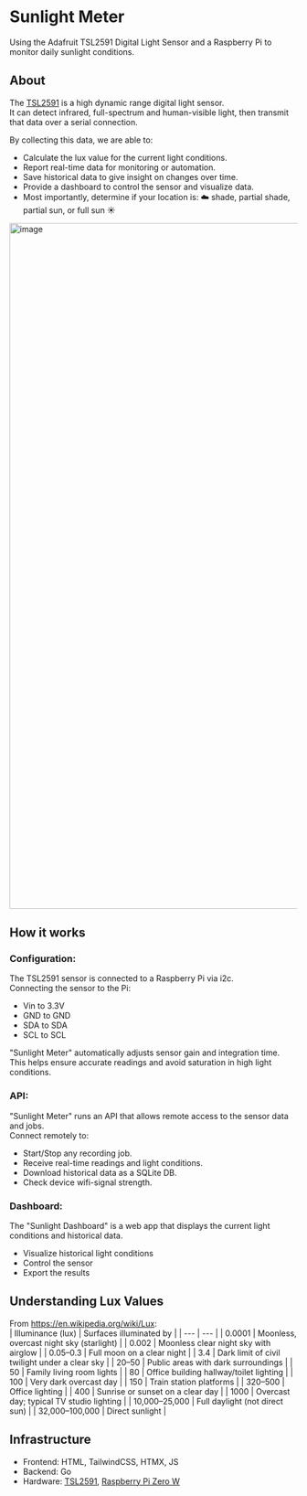 # Sunlight Meter
Using the Adafruit TSL2591 Digital Light Sensor and a Raspberry Pi to monitor daily sunlight conditions.  


## About
The [TSL2591](https://www.adafruit.com/product/1980) is a high dynamic range digital light sensor.  
It can detect infrared, full-spectrum and human-visible light, then transmit that data over a serial connection.   

By collecting this data, we are able to:  
- Calculate the lux value for the current light conditions.
- Report real-time data for monitoring or automation.
- Save historical data to give insight on changes over time.
- Provide a dashboard to control the sensor and visualize data.
- Most importantly, determine if your location is: ☁️ shade, partial shade, partial sun, or full sun ☀️

<img width="1200" alt="image" src="https://github.com/Ztkent/sunlight-meter/assets/7357311/0e67d4a5-35bb-48b4-93cf-d556c9c5a480">



## How it works
### Configuration: 
The TSL2591 sensor is connected to a Raspberry Pi via i2c.  
Connecting the sensor to the Pi:
- Vin to 3.3V
- GND to GND
- SDA to SDA
- SCL to SCL

"Sunlight Meter" automatically adjusts sensor gain and integration time.  
This helps ensure accurate readings and avoid saturation in high light conditions.  

### API:
"Sunlight Meter" runs an API that allows remote access to the sensor data and jobs.  
Connect remotely to:
- Start/Stop any recording job.
- Receive real-time readings and light conditions. 
- Download historical data as a SQLite DB.
- Check device wifi-signal strength.

### Dashboard:
The "Sunlight Dashboard" is a web app that displays the current light conditions and historical data.  
- Visualize historical light conditions
- Control the sensor
- Export the results

## Understanding Lux Values
From https://en.wikipedia.org/wiki/Lux:  
| Illuminance (lux) | Surfaces illuminated by |
| --- | --- |
| 0.0001 | Moonless, overcast night sky (starlight) |
| 0.002 | Moonless clear night sky with airglow |
| 0.05–0.3 | Full moon on a clear night |
| 3.4 | Dark limit of civil twilight under a clear sky |
| 20–50 | Public areas with dark surroundings |
| 50 | Family living room lights |
| 80 | Office building hallway/toilet lighting |
| 100 | Very dark overcast day |
| 150 | Train station platforms |
| 320–500 | Office lighting |
| 400 | Sunrise or sunset on a clear day |
| 1000 | Overcast day; typical TV studio lighting |
| 10,000–25,000 | Full daylight (not direct sun) |
| 32,000–100,000 | Direct sunlight |

## Infrastructure
- Frontend: HTML, TailwindCSS, HTMX, JS
- Backend: Go
- Hardware: [TSL2591](https://www.adafruit.com/product/1980), [Raspberry Pi Zero W](https://www.adafruit.com/product/3400)
